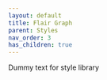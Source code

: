```yaml
---
layout: default
title: Flair Graph
parent: Styles
nav_order: 3
has_children: true
---
```


Dummy text for style library